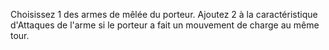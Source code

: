 Choisissez 1 des armes de mêlée du porteur. Ajoutez 2 à la caractéristique d'Attaques de l'arme si le porteur a fait un mouvement de charge au même tour. 